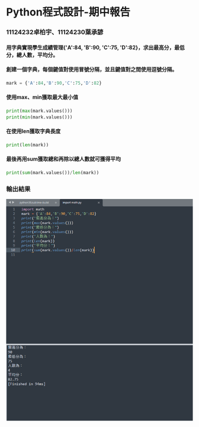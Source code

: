 <tr>
<h1>Python程式設計-期中報告</h1>
<h3>11124232卓柏宇、11124230葉承諺</h3>
</tr>
<h4>用字典實現學生成績管理{'A':84, 'B':90, 'C':75, 'D':82}，求出最高分，最低分，總人數，平均分。</h4>

<h4>創建一個字典，每個鍵值對使用冒號分隔，並且鍵值對之間使用逗號分隔。</h4>

```python
mark = {'A':84,'B':90,'C':75,'D':82}
```

<h4>使用max、min獲取最大最小值</h4>

```python
print(max(mark.values()))
print(min(mark.values()))
```
<h4>在使用len獲取字典長度</h4>

```python
print(len(mark))
```
<h4>最後再用sum獲取總和再除以總人數就可獲得平均</h4>

```python
print(sum(mark.values())/len(mark))
```

<h3>輸出結果</h3>

![image](https://github.com/qwertidy/report/blob/main/python.png)
